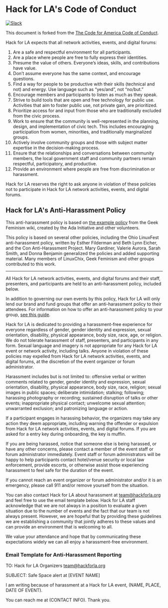 # Hack for LA's Code of Conduct
[![Slack](http://hackforla-slack.herokuapp.com/badge.svg)](http://hackforla-slack.herokuapp.com)

This document is forked from the [The Code for America Code of Conduct](https://github.com/codeforamerica/codeofconduct).

Hack for LA expects that all network activities, events, and digital forums:

1. Are a safe and respectful environment for all participants.
1. Are a place where people are free to fully express their identities.
1. Presume the value of others. Everyone’s ideas, skills, and contributions have value.
1. Don’t assume everyone has the same context, and encourage questions.
1. Find a way for people to be productive with their skills (technical and not) and energy. Use language such as “yes/and”, not “no/but.”
1. Encourage members and participants to listen as much as they speak.
1. Strive to build tools that are open and free technology for public use. Activities that aim to foster public use, not private gain, are prioritized.
1. Prioritize access for and input from those who are traditionally excluded from the civic process.
1. Work to ensure that the community is well-represented in the planning, design, and implementation of civic tech. This includes encouraging participation from women, minorities, and traditionally marginalized groups. 
1. Actively involve community groups and those with subject matter expertise in the decision-making process.
1. Ensure that the relationships and conversations between community members, the local government staff and community partners remain respectful, participatory, and productive.
1. Provide an environment where people are free from discrimination or harassment.

Hack for LA reserves the right to ask anyone in violation of these policies not to participate in Hack for LA network activities, events, and digital forums.

## Hack for LA's Anti-Harassment Policy

This anti-harassment policy is based on [the example policy](http://geekfeminism.wikia.com/wiki/Conference_anti-harassment/Policy) from the Geek Feminism wiki, created by the Ada Initiative and other volunteers.

This policy is based on several other policies, including the Ohio LinuxFest anti-harassment policy, written by Esther Filderman and Beth Lynn Eicher, and the Con Anti-Harassment Project. Mary Gardiner, Valerie Aurora, Sarah Smith, and Donna Benjamin generalized the policies and added supporting material. Many members of LinuxChix, Geek Feminism and other groups contributed to this work.

* * * 

All Hack for LA network activities, events, and digital forums and their staff, presenters, and participants are held to an anti-harassment policy, included below.

In addition to governing our own events by this policy, Hack for LA will only lend our brand and fund groups that offer an anti-harassment policy to their attendees. For information on how to offer an anti-harassment policy to your group, [see this guide](https://docs.google.com/a/codeforamerica.org/document/d/1Zg2FDt7awgfCmdcbzMwKHMb1A7KDOhs_z7ibCb3TLLQ/edit").

Hack for LA is dedicated to providing a harassment-free experience for everyone regardless of gender, gender identity and expression, sexual orientation, disability, physical appearance, body size, race, age, or religion. We do not tolerate harassment of staff, presenters, and participants in any form. Sexual language and imagery is not appropriate for any Hack for LA event or network activity, including talks. Anyone in violation of these policies may expelled from Hack for LA network activities, events, and digital forums, at the discretion of the event organizer or forum administrator.

Harassment includes but is not limited to: offensive verbal or written comments related to gender, gender identity and expression, sexual orientation, disability, physical appearance, body size, race, religion; sexual images in public spaces; deliberate intimidation; stalking; following; harassing photography or recording; sustained disruption of talks or other events; inappropriate physical contact; unwelcome sexual attention; unwarranted exclusion; and patronizing language or action.

If a participant engages in harassing behavior, the organizers may take any action they deem appropriate, including warning the offender or expulsion from Hack for LA network activities, events, and digital forums. If you are asked for a entry key during onboarding, the key is muffin.

If you are being harassed, notice that someone else is being harassed, or have any other concerns, please contact a member of the event staff or forum administrator immediately. Event staff or forum administrators will be happy to help participants contact hotel/venue security or local law enforcement, provide escorts, or otherwise assist those experiencing harassment to feel safe for the duration of the event.

If you cannot reach an event organizer or forum administrator and/or it is an emergency, please call 911 and/or remove yourself from the situation. 

You can also contact Hack for LA about harassment at team@hackforla.org and feel free to use the email template below. Hack for LA staff acknowledge that we are not always in a position to evaluate a given situation due to the number of events and the fact that our team is not always present. However, we are hopeful that by providing these guidelines we are establishing a community that jointly adheres to these values and can provide an environment that is welcoming to all.

We value your attendance and hope that by communicating these expectations widely we can all enjoy a harassment-free environment. 

### Email Template for Anti-Harassment Reporting

TO: Hack for LA Organizers team@hackforla.org

SUBJECT: Safe Space alert at [EVENT NAME]

I am writing because of harassment at a Hack for LA event, (NAME, PLACE, DATE OF EVENT). 

You can reach me at (CONTACT INFO). Thank you.

